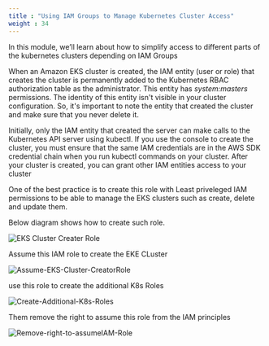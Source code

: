 ```yaml
---
title : "Using IAM Groups to Manage Kubernetes Cluster Access"
weight : 34
---
```


In this module, we’ll learn about how to simplify access to different parts of the kubernetes clusters depending on IAM Groups


When an Amazon EKS cluster is created, the IAM entity (user or role) that creates the cluster is
permanently added to the Kubernetes RBAC authorization table as the administrator. This entity has
*system:masters* permissions. The identity of this entity isn't visible in your cluster configuration. So,
it's important to note the entity that created the cluster and make sure that you never delete it. 

Initially,
only the IAM entity that created the server can make calls to the Kubernetes API server using kubectl. If
you use the console to create the cluster, you must ensure that the same IAM credentials are in the AWS
SDK credential chain when you run kubectl commands on your cluster. After your cluster is created, you
can grant other IAM entities access to your cluster


One of the best practice is to create this role with Least priveleged IAM permissions to be able to manage the EKS clusters such as create, delete and update them.

Below diagram shows how to create such role.

![EKS Cluster Creater Role](../../static/images/Least-Privileged-IAMRole.PNG)

Assume this IAM role to create the EKE CLuster

![Assume-EKS-Cluster-CreatorRole](../../static/images/Assume-EKS-Cluster-CreatorRole.PNG)

use this  role to create the additional K8s Roles

![Create-Additional-K8s-Roles](../../static/images/Create-Additional-K8s-Roles.PNG)

Them remove the right to assume this role from the IAM principles

![Remove-right-to-assumeIAM-Role](../../static/images/Remove-right-to-assumeIAM-Role.PNG)